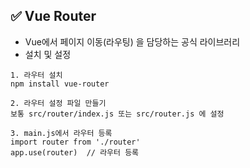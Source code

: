 ## ✅ Vue Router
+ Vue에서 페이지 이동(라우팅) 을 담당하는 공식 라이브러리
+ 설치 및 설정
```
1. 라우터 설치
npm install vue-router

2. 라우터 설정 파일 만들기
보통 src/router/index.js 또는 src/router.js 에 설정

3. main.js에서 라우터 등록
import router from './router'
app.use(router)  // 라우터 등록
```